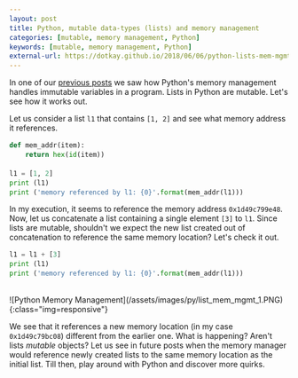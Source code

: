 ```yaml
---
layout: post
title: Python, mutable data-types (lists) and memory management
categories: [mutable, memory management, Python]
keywords: [mutable, memory management, Python]
external-url: https://dotkay.github.io/2018/06/06/python-lists-mem-mgmt
---
```


In one of our [previous posts](https://dotkay.github.io/2018/06/01/python-var-mem-mgmt/) we saw how Python's memory management handles immutable variables in a program. Lists in Python are mutable. Let's see how it works out.

Let us consider a list `l1` that contains `[1, 2]` and see what memory address it references. 

```python
def mem_addr(item):
    return hex(id(item))

l1 = [1, 2]
print (l1)
print ('memory referenced by l1: {0}'.format(mem_addr(l1)))
```

In my execution, it seems to reference the memory address `0x1d49c799e48`. Now, let us concatenate a list containing a single element `[3]` to `l1`. Since lists are mutable, shouldn't we expect the new list created out of concatenation to reference the same memory location? Let's check it out.

```python
l1 = l1 + [3]
print (l1)
print ('memory referenced by l1: {0}'.format(mem_addr(l1)))
```

<br>
<div class="img_container">
![Python Memory Management](/assets/images/py/list_mem_mgmt_1.PNG){:class="img=responsive"}
</div>

We see that it references a new memory location (in my case `0x1d49c79bc08`) different from the earlier one. What is happening? Aren't lists *mutable* objects? Let us see in future posts when the memory manager would reference newly created lists to the same memory location as the initial list. Till then, play around with Python and discover more quirks.